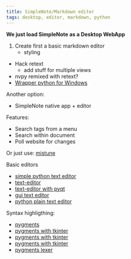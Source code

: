 ```yaml
---
title: SimpleNote/Markdown editor
tags: desktop, editor, markdown, python
---
```


**We just load SimpleNote as a Desktop WebApp**

1. Create first a basic markdown editor
   - styling


- Hack retext
  - add stuff for multiple views
- nvpy remixed with retext?
- [Wrapper python for Windows](http://www.py2exe.org/)

Another option:

- SimpleNote native app + editor

Features:

- Search tags from a menu
- Search within document
- Poll website for changes

Or just use: [mistune](https://github.com/lepture/mistune)

Basic editors

- [simple python text editor](http://www.instructables.com/id/Create-a-Simple-Python-Text-Editor/)
- [text-editor](http://knowpapa.com/text-editor/)
- [text-editor with pyqt](https://www.binpress.com/tutorial/building-a-text-editor-with-pyqt-part-one/143)
- [gui text editor](http://thelivingpearl.com/2013/07/03/simple-gui-text-editor-in-python/)
- [python plain text editor](http://code.activestate.com/recipes/578568-plain-text-editor-in-python/)

Syntax highligthing:

- [pygments](http://pygments.org/)
- [pygments with tkinter](http://stackoverflow.com/questions/32058760/improve-pygments-syntax-highlighting-speed-for-tkinter-text)
- [pygments with tkinter](http://stackoverflow.com/questions/29688831/pygments-syntax-highlighter-in-python-tkinter-text-widget/30198307#30198307)
- [pygments with tkinter](http://stackoverflow.com/questions/29688831/pygments-syntax-highlighter-in-python-tkinter-text-widget)
- [pygments lexer](http://pygments.org/docs/lexers/#)
